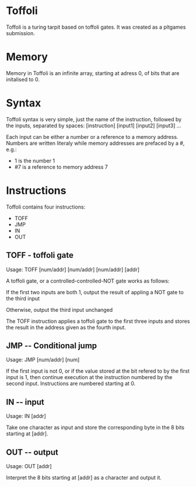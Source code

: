 Toffoli
=============

Toffoli is a turing tarpit based on toffoli gates. It was created as a
pltgames submission.

Memory
=============

Memory in Toffoli is an infinite array, starting at adress 0, of bits
that are initalised to 0.

Syntax
=============

Toffoli syntax is very simple, just the name of the instruction,
followed by the inputs, separated by spaces:
[instruction] [input1] [input2] [input3] ...

Each input can be either a number or a reference to a memory
address. Numbers are written literaly while memory addresses are
prefaced by a #, e.g.:
* 1 is the number 1
* #7 is a reference to memory address 7

Instructions
=============

Toffoli contains four instructions:

* TOFF
* JMP
* IN
* OUT

TOFF - toffoli gate
-------
Usage:
TOFF [num/addr] [num/addr] [num/addr] [addr]

A toffoli gate, or a controlled-controlled-NOT gate works as follows:

If the first two inputs are both 1, output the result of appling a NOT
gate to the third input

Otherwise, output the third input unchanged

The TOFF instruction applies a toffoli gate to the first three inputs
and stores the result in the address given as the fourth input.

JMP -- Conditional jump
-------
Usage:
JMP [num/addr] [num]

If the first input is not 0, or if the value stored at the bit refered
to by the first input is 1, then continue execution at the instruction
numbered by the second input. Instructions are numbered starting at 0.

IN -- input
-------
Usage:
IN [addr]

Take one character as input and store the corresponding byte in the 8
bits starting at [addr].

OUT -- output
-------
Usage:
OUT [addr]

Interpret the 8 bits starting at [addr] as a character and output it.
